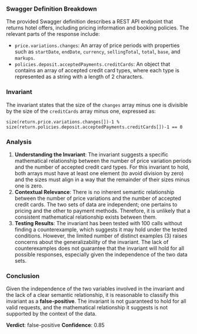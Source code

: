 ### Swagger Definition Breakdown
The provided Swagger definition describes a REST API endpoint that returns hotel offers, including pricing information and booking policies. The relevant parts of the response include:
- `price.variations.changes`: An array of price periods with properties such as `startDate`, `endDate`, `currency`, `sellingTotal`, `total`, `base`, and `markups`.
- `policies.deposit.acceptedPayments.creditCards`: An object that contains an array of accepted credit card types, where each type is represented as a string with a length of 2 characters.

### Invariant
The invariant states that the size of the `changes` array minus one is divisible by the size of the `creditCards` array minus one, expressed as:

`size(return.price.variations.changes[])-1 % size(return.policies.deposit.acceptedPayments.creditCards[])-1 == 0`

### Analysis
1. **Understanding the Invariant**: The invariant suggests a specific mathematical relationship between the number of price variation periods and the number of accepted credit card types. For this invariant to hold, both arrays must have at least one element (to avoid division by zero) and the sizes must align in a way that the remainder of their sizes minus one is zero.
2. **Contextual Relevance**: There is no inherent semantic relationship between the number of price variations and the number of accepted credit cards. The two sets of data are independent; one pertains to pricing and the other to payment methods. Therefore, it is unlikely that a consistent mathematical relationship exists between them.
3. **Testing Results**: The invariant has been tested with 100 calls without finding a counterexample, which suggests it may hold under the tested conditions. However, the limited number of distinct examples (3) raises concerns about the generalizability of the invariant. The lack of counterexamples does not guarantee that the invariant will hold for all possible responses, especially given the independence of the two data sets.

### Conclusion
Given the independence of the two variables involved in the invariant and the lack of a clear semantic relationship, it is reasonable to classify this invariant as a **false-positive**. The invariant is not guaranteed to hold for all valid requests, and the mathematical relationship it suggests is not supported by the context of the data. 

**Verdict**: false-positive
**Confidence**: 0.85
